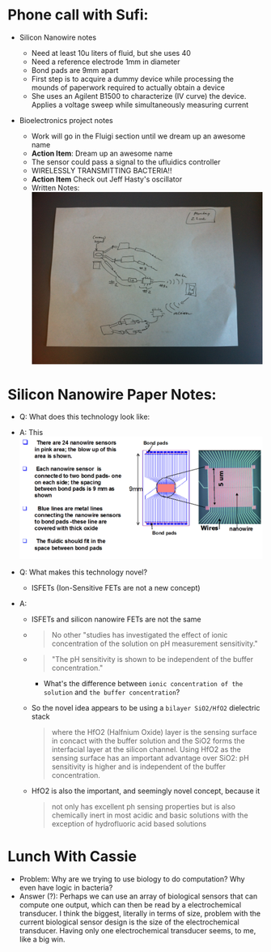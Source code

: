 # Phone call with Sufi:

+ Silicon Nanowire notes
	+ Need at least 10u liters of fluid, but she uses 40
	+ Need a reference electrode 1mm in diameter
	+ Bond pads are 9mm apart
	+ First step is to acquire a dummy device while processing the mounds of
  	paperwork required to actually obtain a device
	+ She uses an Agilent B1500 to characterize (IV curve) the device. Applies a
  	voltage sweep while simultaneously measuring current

+ Bioelectronics project notes
	+ Work will go in the Fluigi section until we dream up an awesome name
	+ **Action Item**: Dream up an awesome name
	+ The sensor could pass a signal to the ufluidics controller
	+ WIRELESSLY TRANSMITTING BACTERIA!!
	+ **Action Item** Check out Jeff Hasty's oscillator
	+ Written Notes:
![Cocktail Napkin Sketch](WirelessBacteria_Napkin.jpeg)

# Silicon Nanowire Paper Notes:
+ Q: What does this technology look like:
+ A: This
![Nanowire Layout](nanowire_layout.gif)

+ Q: What makes this technology novel?
	+ ISFETs (Ion-Sensitive FETs are not a new concept)
+ A: 
	- ISFETs and silicon nanowire FETs are not the same
	- > No other "studies has investigated the effect of ionic concentration
	  of the solution on pH measurement sensitivity."
	- > "The pH sensitivity is shown to be independent of the buffer
	  concentration."

		- What's the difference between ```ionic concentration of the
		  solution``` and ```the buffer concentration```?

	- So the novel idea appears to be using a ```bilayer SiO2/HfO2```
	  dielectric stack
		> where the HfO2 (Halfnium Oxide) layer is the sensing surface in concact with
		> the buffer solution and the SiO2 forms the interfacial layer
		> at the silicon channel. Using HfO2 as the sensing surface has
		> an important advantage over SiO2: pH sensitivity is higher
		> and is independent of the buffer concentration.
	- HfO2 is also the important, and seemingly novel concept, because it
	  > not only has excellent ph sensing properties but is also
	  > chemically inert in most acidic and basic solutions with the exception of
	  > hydrofluoric acid based solutions

# Lunch With Cassie
- Problem: Why are we trying to use biology to do computation? Why even have
  logic in bacteria?
- Answer (?): Perhaps we can use an array of biological sensors that can
  compute one output, which can then be read by a electrochemical transducer. I
think the biggest, literally in terms of size, problem with the current
biological sensor design is the size of the electrochemical transducer. Having
only one electrochemical transducer seems, to me, like a big win.
